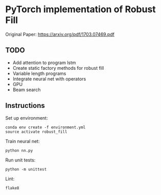 # PyTorch implementation of Robust Fill

Original Paper: https://arxiv.org/pdf/1703.07469.pdf

## TODO

- Add attention to program lstm
- Create static factory methods for robust fill
- Variable length programs
- Integrate neural net with operators
- GPU
- Beam search

## Instructions

Set up environment:

```
conda env create -f environment.yml
source activate robust_fill
```

Train neural net:

```
python nn.py
```

Run unit tests:

```
python -m unittest
```

Lint:

```
flake8
```
